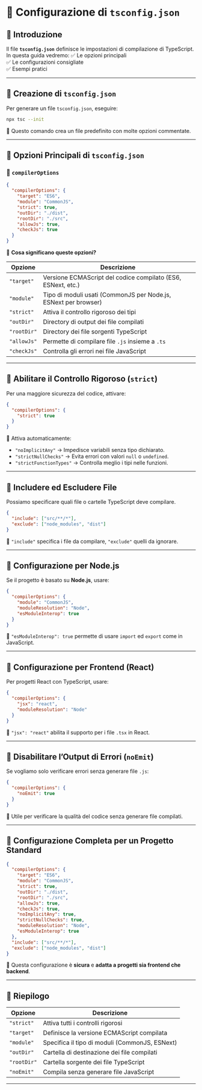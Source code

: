 # 📌 Configurazione di `tsconfig.json`

## 🎯 Introduzione
Il file **`tsconfig.json`** definisce le impostazioni di compilazione di TypeScript.  
In questa guida vedremo:
✅ Le opzioni principali  
✅ Le configurazioni consigliate  
✅ Esempi pratici  

---

## 📌 Creazione di `tsconfig.json`
Per generare un file `tsconfig.json`, eseguire:
```sh
npx tsc --init
````

📌 Questo comando crea un file predefinito con molte opzioni commentate.

---

## 📌 Opzioni Principali di `tsconfig.json`

### 🔹 **`compilerOptions`**

```json
{
  "compilerOptions": {
    "target": "ES6",
    "module": "CommonJS",
    "strict": true,
    "outDir": "./dist",
    "rootDir": "./src",
    "allowJs": true,
    "checkJs": true
  }
}
```

📌 **Cosa significano queste opzioni?**

|Opzione|Descrizione|
|---|---|
|`"target"`|Versione ECMAScript del codice compilato (ES6, ESNext, etc.)|
|`"module"`|Tipo di moduli usati (CommonJS per Node.js, ESNext per browser)|
|`"strict"`|Attiva il controllo rigoroso dei tipi|
|`"outDir"`|Directory di output dei file compilati|
|`"rootDir"`|Directory dei file sorgenti TypeScript|
|`"allowJs"`|Permette di compilare file `.js` insieme a `.ts`|
|`"checkJs"`|Controlla gli errori nei file JavaScript|

---

## 📌 Abilitare il Controllo Rigoroso (`strict`)

Per una maggiore sicurezza del codice, attivare:

```json
{
  "compilerOptions": {
    "strict": true
  }
}
```

📌 Attiva automaticamente:

- `"noImplicitAny"` → Impedisce variabili senza tipo dichiarato.
- `"strictNullChecks"` → Evita errori con valori `null` o `undefined`.
- `"strictFunctionTypes"` → Controlla meglio i tipi nelle funzioni.

---

## 📌 Includere ed Escludere File

Possiamo specificare quali file o cartelle TypeScript deve compilare.

```json
{
  "include": ["src/**/*"],
  "exclude": ["node_modules", "dist"]
}
```

📌 `"include"` specifica i file da compilare, `"exclude"` quelli da ignorare.

---

## 📌 Configurazione per **Node.js**

Se il progetto è basato su **Node.js**, usare:

```json
{
  "compilerOptions": {
    "module": "CommonJS",
    "moduleResolution": "Node",
    "esModuleInterop": true
  }
}
```

📌 `"esModuleInterop": true` permette di usare `import` ed `export` come in JavaScript.

---

## 📌 Configurazione per **Frontend (React)**

Per progetti React con TypeScript, usare:

```json
{
  "compilerOptions": {
    "jsx": "react",
    "moduleResolution": "Node"
  }
}
```

📌 `"jsx": "react"` abilita il supporto per i file `.tsx` in React.

---

## 📌 Disabilitare l’Output di Errori (`noEmit`)

Se vogliamo solo verificare errori senza generare file `.js`:

```json
{
  "compilerOptions": {
    "noEmit": true
  }
}
```

📌 Utile per verificare la qualità del codice senza generare file compilati.

---

## 📌 Configurazione Completa per un Progetto Standard

```json
{
  "compilerOptions": {
    "target": "ES6",
    "module": "CommonJS",
    "strict": true,
    "outDir": "./dist",
    "rootDir": "./src",
    "allowJs": true,
    "checkJs": true,
    "noImplicitAny": true,
    "strictNullChecks": true,
    "moduleResolution": "Node",
    "esModuleInterop": true
  },
  "include": ["src/**/*"],
  "exclude": ["node_modules", "dist"]
}
```

📌 Questa configurazione è **sicura** e **adatta a progetti sia frontend che backend**.

---

## 📌 Riepilogo

|Opzione|Descrizione|
|---|---|
|`"strict"`|Attiva tutti i controlli rigorosi|
|`"target"`|Definisce la versione ECMAScript compilata|
|`"module"`|Specifica il tipo di moduli (CommonJS, ESNext)|
|`"outDir"`|Cartella di destinazione dei file compilati|
|`"rootDir"`|Cartella sorgente dei file TypeScript|
|`"noEmit"`|Compila senza generare file JavaScript|

---
